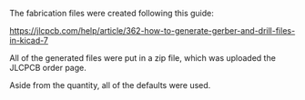The fabrication files were created following this guide:

https://jlcpcb.com/help/article/362-how-to-generate-gerber-and-drill-files-in-kicad-7

All of the generated files were put in a zip file, which was uploaded the JLCPCB order page.

Aside from the quantity, all of the defaults were used.